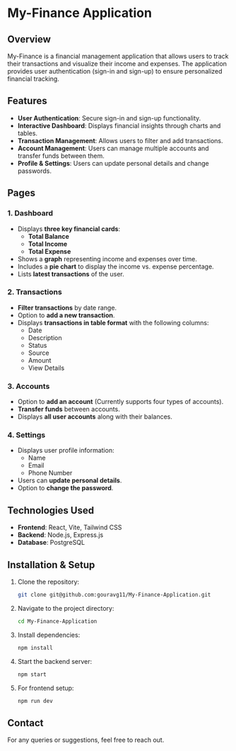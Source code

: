 # My-Finance Application

## Overview
My-Finance is a financial management application that allows users to track their transactions and visualize their income and expenses. The application provides user authentication (sign-in and sign-up) to ensure personalized financial tracking.

## Features
- **User Authentication**: Secure sign-in and sign-up functionality.
- **Interactive Dashboard**: Displays financial insights through charts and tables.
- **Transaction Management**: Allows users to filter and add transactions.
- **Account Management**: Users can manage multiple accounts and transfer funds between them.
- **Profile & Settings**: Users can update personal details and change passwords.

## Pages

### 1. Dashboard
- Displays **three key financial cards**:
  - **Total Balance**
  - **Total Income**
  - **Total Expense**
- Shows a **graph** representing income and expenses over time.
- Includes a **pie chart** to display the income vs. expense percentage.
- Lists **latest transactions** of the user.

### 2. Transactions
- **Filter transactions** by date range.
- Option to **add a new transaction**.
- Displays **transactions in table format** with the following columns:
  - Date
  - Description
  - Status
  - Source
  - Amount
  - View Details

### 3. Accounts
- Option to **add an account** (Currently supports four types of accounts).
- **Transfer funds** between accounts.
- Displays **all user accounts** along with their balances.

### 4. Settings
- Displays user profile information:
  - Name
  - Email
  - Phone Number
- Users can **update personal details**.
- Option to **change the password**.

## Technologies Used
- **Frontend**: React, Vite, Tailwind CSS
- **Backend**: Node.js, Express.js
- **Database**: PostgreSQL

## Installation & Setup
1. Clone the repository:
   ```bash
   git clone git@github.com:gouravg11/My-Finance-Application.git
   ```
2. Navigate to the project directory:
   ```bash
   cd My-Finance-Application
   ```
3. Install dependencies:
   ```bash
   npm install
   ```
4. Start the backend server:
   ```bash
   npm start
   ```
5. For frontend setup:
   ```bash
   npm run dev
   ```

## Contact
For any queries or suggestions, feel free to reach out.

